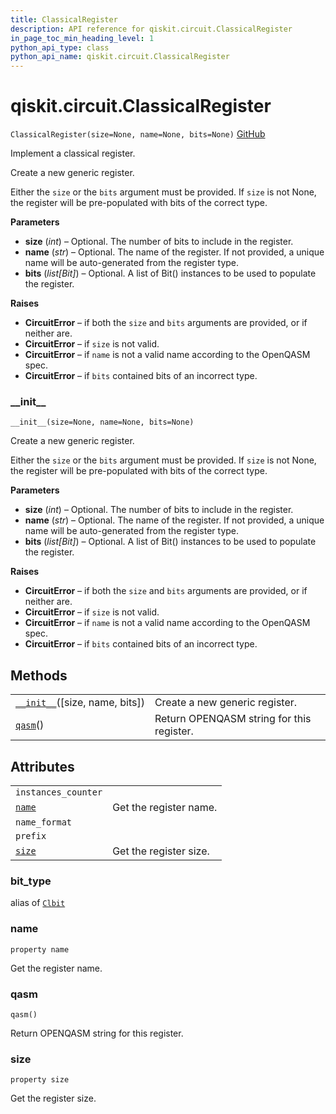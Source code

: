 ```yaml
---
title: ClassicalRegister
description: API reference for qiskit.circuit.ClassicalRegister
in_page_toc_min_heading_level: 1
python_api_type: class
python_api_name: qiskit.circuit.ClassicalRegister
---
```


# qiskit.circuit.ClassicalRegister

<span id="qiskit.circuit.ClassicalRegister" />

`ClassicalRegister(size=None, name=None, bits=None)` [GitHub](https://github.com/qiskit/qiskit/tree/stable/0.18/qiskit/circuit/classicalregister.py "view source code")

Implement a classical register.

Create a new generic register.

Either the `size` or the `bits` argument must be provided. If `size` is not None, the register will be pre-populated with bits of the correct type.

**Parameters**

*   **size** (*int*) – Optional. The number of bits to include in the register.
*   **name** (*str*) – Optional. The name of the register. If not provided, a unique name will be auto-generated from the register type.
*   **bits** (*list\[Bit]*) – Optional. A list of Bit() instances to be used to populate the register.

**Raises**

*   **CircuitError** – if both the `size` and `bits` arguments are provided, or if neither are.
*   **CircuitError** – if `size` is not valid.
*   **CircuitError** – if `name` is not a valid name according to the OpenQASM spec.
*   **CircuitError** – if `bits` contained bits of an incorrect type.

### \_\_init\_\_

<span id="qiskit.circuit.ClassicalRegister.__init__" />

`__init__(size=None, name=None, bits=None)`

Create a new generic register.

Either the `size` or the `bits` argument must be provided. If `size` is not None, the register will be pre-populated with bits of the correct type.

**Parameters**

*   **size** (*int*) – Optional. The number of bits to include in the register.
*   **name** (*str*) – Optional. The name of the register. If not provided, a unique name will be auto-generated from the register type.
*   **bits** (*list\[Bit]*) – Optional. A list of Bit() instances to be used to populate the register.

**Raises**

*   **CircuitError** – if both the `size` and `bits` arguments are provided, or if neither are.
*   **CircuitError** – if `size` is not valid.
*   **CircuitError** – if `name` is not a valid name according to the OpenQASM spec.
*   **CircuitError** – if `bits` contained bits of an incorrect type.

## Methods

|                                                                                                                           |                                           |
| ------------------------------------------------------------------------------------------------------------------------- | ----------------------------------------- |
| [`__init__`](#qiskit.circuit.ClassicalRegister.__init__ "qiskit.circuit.ClassicalRegister.__init__")(\[size, name, bits]) | Create a new generic register.            |
| [`qasm`](#qiskit.circuit.ClassicalRegister.qasm "qiskit.circuit.ClassicalRegister.qasm")()                                | Return OPENQASM string for this register. |

## Attributes

|                                                                                          |                        |
| ---------------------------------------------------------------------------------------- | ---------------------- |
| `instances_counter`                                                                      |                        |
| [`name`](#qiskit.circuit.ClassicalRegister.name "qiskit.circuit.ClassicalRegister.name") | Get the register name. |
| `name_format`                                                                            |                        |
| `prefix`                                                                                 |                        |
| [`size`](#qiskit.circuit.ClassicalRegister.size "qiskit.circuit.ClassicalRegister.size") | Get the register size. |

<span id="qiskit.circuit.ClassicalRegister.bit_type" />

### bit\_type

alias of [`Clbit`](qiskit.circuit.Clbit "qiskit.circuit.Clbit")

### name

<span id="qiskit.circuit.ClassicalRegister.name" />

`property name`

Get the register name.

### qasm

<span id="qiskit.circuit.ClassicalRegister.qasm" />

`qasm()`

Return OPENQASM string for this register.

### size

<span id="qiskit.circuit.ClassicalRegister.size" />

`property size`

Get the register size.

